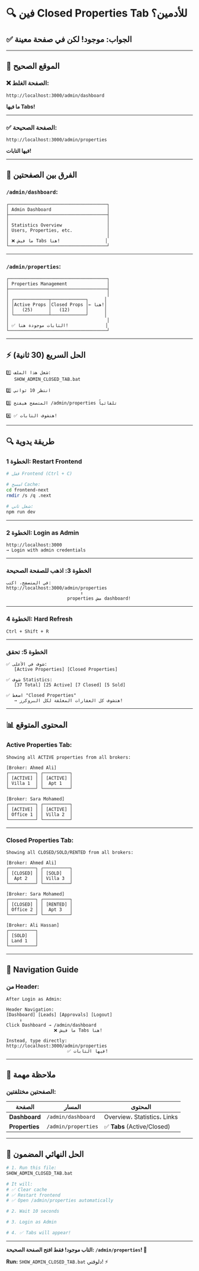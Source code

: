 # 🔍 فين Closed Properties Tab للأدمين؟

## ✅ الجواب: موجود! لكن في صفحة معينة

---

## 📍 الموقع الصحيح

### ❌ الصفحة الغلط:
```
http://localhost:3000/admin/dashboard
```
**ما فيها Tabs!**

---

### ✅ الصفحة الصحيحة:
```
http://localhost:3000/admin/properties
```
**فيها التابات!**

---

## 🎯 الفرق بين الصفحتين

### `/admin/dashboard`:
```
┌─────────────────────────────────────┐
│ Admin Dashboard                     │
├─────────────────────────────────────┤
│                                     │
│ Statistics Overview                 │
│ Users, Properties, etc.             │
│                                     │
│ ❌ ما فيش Tabs هنا!                 │
└─────────────────────────────────────┘
```

---

### `/admin/properties`:
```
┌─────────────────────────────────────┐
│ Properties Management               │
├─────────────────────────────────────┤
│                                     │
│ ┌─────────────┬─────────────┐      │
│ │Active Props │Closed Props │← هنا!│
│ │   (25)      │   (12)      │      │
│ └─────────────┴─────────────┘      │
│                                     │
│ ✅ التابات موجودة هنا!              │
└─────────────────────────────────────┘
```

---

## ⚡ الحل السريع (30 ثانية)

```
1️⃣ شغل هذا الملف:
   SHOW_ADMIN_CLOSED_TAB.bat

2️⃣ انتظر 10 ثواني

3️⃣ المتصفح هيفتح /admin/properties تلقائياً

4️⃣ ✅ هتشوف التابات!
```

---

## 🔍 طريقة يدوية

### الخطوة 1: Restart Frontend

```bash
# قفل Frontend (Ctrl + C)

# امسح Cache:
cd frontend-next
rmdir /s /q .next

# شغل تاني:
npm run dev
```

---

### الخطوة 2: Login as Admin

```
http://localhost:3000
→ Login with admin credentials
```

---

### الخطوة 3: اذهب للصفحة الصحيحة

```
في المتصفح، اكتب:
http://localhost:3000/admin/properties
                            ↑
                       properties مش dashboard!
```

---

### الخطوة 4: Hard Refresh

```
Ctrl + Shift + R
```

---

### الخطوة 5: تحقق

```
✅ شوف في الأعلى:
   [Active Properties] [Closed Properties]

✅ شوف Statistics:
   [37 Total] [25 Active] [7 Closed] [5 Sold]

✅ اضغط "Closed Properties"
   → هتشوف كل العقارات المغلقة لكل البروكرز!
```

---

## 📊 المحتوى المتوقع

### Active Properties Tab:

```
Showing all ACTIVE properties from all brokers:

[Broker: Ahmed Ali]
┌──────────┐ ┌──────────┐
│ [ACTIVE] │ │ [ACTIVE] │
│ Villa 1  │ │  Apt 1   │
└──────────┘ └──────────┘

[Broker: Sara Mohamed]
┌──────────┐ ┌──────────┐
│ [ACTIVE] │ │ [ACTIVE] │
│ Office 1 │ │ Villa 2  │
└──────────┘ └──────────┘
```

---

### Closed Properties Tab:

```
Showing all CLOSED/SOLD/RENTED from all brokers:

[Broker: Ahmed Ali]
┌──────────┐ ┌──────────┐
│ [CLOSED] │ │ [SOLD]   │
│  Apt 2   │ │ Villa 3  │
└──────────┘ └──────────┘

[Broker: Sara Mohamed]
┌──────────┐ ┌──────────┐
│ [CLOSED] │ │ [RENTED] │
│ Office 2 │ │  Apt 3   │
└──────────┘ └──────────┘

[Broker: Ali Hassan]
┌──────────┐
│ [SOLD]   │
│ Land 1   │
└──────────┘
```

---

## 🎯 Navigation Guide

### من Header:

```
After Login as Admin:

Header Navigation:
[Dashboard] [Leads] [Approvals] [Logout]
     ↓
Click Dashboard → /admin/dashboard
                  ❌ ما فيش Tabs هنا!

Instead, type directly:
http://localhost:3000/admin/properties
                       ✅ فيها التابات!
```

---

## 📝 ملاحظة مهمة

### الصفحتين مختلفتين:

| الصفحة | المسار | المحتوى |
|--------|--------|----------|
| **Dashboard** | `/admin/dashboard` | Overview، Statistics، Links |
| **Properties** | `/admin/properties` | ✅ **Tabs** (Active/Closed) |

---

## 🚀 الحل النهائي المضمون

```bash
# 1. Run this file:
SHOW_ADMIN_CLOSED_TAB.bat

# It will:
# ✅ Clear cache
# ✅ Restart frontend
# ✅ Open /admin/properties automatically

# 2. Wait 10 seconds

# 3. Login as Admin

# 4. ✅ Tabs will appear!
```

---

**التاب موجود! فقط افتح الصفحة الصحيحة: `/admin/properties`! 🎯**

**Run:** `SHOW_ADMIN_CLOSED_TAB.bat` دلوقتي! ⚡

